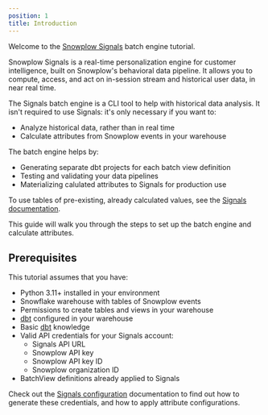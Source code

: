 ```yaml
---
position: 1
title: Introduction
---
```


Welcome to the [Snowplow Signals](/docs/signals/) batch engine tutorial.

Snowplow Signals is a real-time personalization engine for customer intelligence, built on Snowplow's behavioral data pipeline. It allows you to compute, access, and act on in-session stream and historical user data, in near real time.

The Signals batch engine is a CLI tool to help with historical data analysis. It isn't required to use Signals: it's only necessary if you want to:
* Analyze historical data, rather than in real time
* Calculate attributes from Snowplow events in your warehouse

The batch engine helps by:
* Generating separate dbt projects for each batch view definition
* Testing and validating your data pipelines
* Materializing calulated attributes to Signals for production use

To use tables of pre-existing, already calculated values, see the [Signals documentation](/docs/signals/configuration/batch-calculations).

This guide will walk you through the steps to set up the batch engine and calculate attributes.

## Prerequisites

This tutorial assumes that you have:

* Python 3.11+ installed in your environment
* Snowflake warehouse with tables of Snowplow events
* Permissions to create tables and views in your warehouse
* [dbt](https://www.getdbt.com/) configured in your warehouse
* Basic [dbt](https://www.getdbt.com/) knowledge
* Valid API credentials for your Signals account:
  * Signals API URL
  * Snowplow API key
  * Snowplow API key ID
  * Snowplow organization ID
* BatchView definitions already applied to Signals

Check out the [Signals configuration](/docs/signals/configuration) documentation to find out how to generate these credentials, and how to apply attribute configurations.
